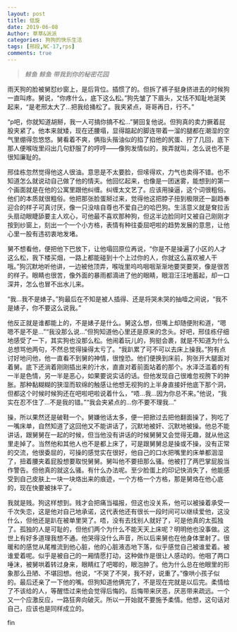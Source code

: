```yaml
---
layout: post
title: 低旋
date: 2019-06-08
Author: 草草&派派
categories: 狗狗的快乐生活
tags: [邢段,NC-17,rps]
comments: true
---
```



> *鲸鱼 鲸鱼 带我到你的秘密花园*



雨天狗的脸被舅怼纱窗上，是后背位。插惯了的。但拆了裤子挺身挤进去的时候狗一直叫疼。舅说，“你疼什么，底下这么松。”狗先皱了下眉头，又恬不知耻地涎笑起来，“是老邢太大了…把我给捅松了。我夹紧点，哥哥再日，行不。”

“p吧，你就知道胡掰，我一人可搞你搞不松…”舅回复他说。但狗真的卖力撅着屁股夹紧了。他本来就矮，现在还腰塌，显得踮起的脚连带着一溜的腿都在潮湿的空气里绷得忽悠悠。舅看着不爽，俩指头揩油似的掐了掐他的尻蛋、拧了几回，底下那人便喉咙里闷出几句舒服了的哼哼——像狗发情似的，挨弄就叫，怎么说也不是很知廉耻的。

邢佳栋忽然觉得他这人很油。意思是不太要脸，但嗦得欢，力气也卖得不错。也不知道怎么就说动自己做了他的情夫。他回忆起来，也像是一团迷雾，能想到的第一个画面就是在他的公寓里跟他纠缠。纠缠太文艺了。应该用操逼，这个词很粗俗。他们的本质就很粗俗。他把那张脸蛋掰过来，觉得他这把脖子扭到极限还一副趋奉迎合的样子可真讨厌，像一只没啥自尊也不爱自己的哈巴狗。生活意义就是耷拉舌头扇动眼睫舔要主人欢心，可他最不喜欢那种狗，但这半边脸同时又被自己刚刚才按到纱窗上，刻出一个一个小方格，表情有种往委屈吧啦的趋势发展的意思，让他心里一股有违初衷地发堵。

舅不想看他，便把他下巴放下，让他塌回原位再说，“你是不是操遍了小区的人才这么松，我下楼买烟，一路上都能碰到十个上过你的人，你就这么喜欢被人干哦。”狗沉默地听他讲，一边被他顶弄，喉咙里呜呜咽咽渐渐地要哭要哭，像是很苦的样子。眼睛也很苦，像外面的暴雨都滴进了他的眼睛，眼泪汪汪地蓄起，却一口深井，怎么也冒不出水儿来。

“我…我不是婊子。”狗最后在不知是被人插得、还是将哭未哭的抽噎之间说，“我不是婊子，你不要这么说我。”

他反正就是谁都能上的，不是婊子是什么。舅这么想，但嘴上却随便附和道，“嗯嗯不是不是…”“我没那么说…”但狗知道他心里还是原来的念头。好吧，邢佳栋仔细地感受了一下，其实狗也没那么松。他闹着玩儿的，狗挺会裹，就是不知道为什么总想骂他两句，不然总觉得操得太亏了。“我趴累了可不可以去床上操我。”狗有点讨好地问他，他一直看不到舅的神情，很惶恐。他们便换到床前，狗张开大腿面对着舅。底下还淌着刚刚插出来的汁水，直直对着前面站着的那个。水泽泛滥着的有一半是色情，另一半是恶心，如果要说实话的话。但他发现自己很难忽视胯下的肿胀。那种黏糊糊的狭湿而软绵的触感让他想无视狗的上半身直接奸他底下那个洞，但都这个时候时候狗还在吧啦吧啦说着什么，“唔…我…因为你总不来。”他说，“我实在忍不住了…不是我的错。”“我会夹紧点的…你不要不理我…”

操，所以果然还是破鞋一个。舅嫌他话太多，便一把掀过去把他翻面操了，狗吃了一嘴床单，自然知道了这回他又不能讲话了，沉默地被奸、沉默地被操。他总不能讲话，跟舅舅在一起的时候，但当他没有讲话的时候舅舅又会觉得无趣，就从他这里走掉了。当然他和其他人也不是都上床了，可是跟舅舅总是操或不操，没有正常的交流，他很委屈的，可操的感觉实在很好，他自己的口水把嘴里的床单都洇湿了，扭着腰夹着屁股想要取悦舅舅。舅叫他不要扭那么骚。他被打了两巴掌屁股当作警告。但他真的就这么骚。有什么办法呢。至少脸蛋上的印记快消失了，他能感受到自己皮肤上一块一块烙出来的痕迹，一个方格一个方格，那是舅烙在他心底的，现在快要被抹平了。

我就是贱。狗这样想到。贱才会把痛当福报，但这也没关系，他可以被操着承受一千次失恋，这是他对自己地承诺，这代表他还有很长一段时间可以继续爱他，这没什么，但他还是趴在被单里哭了。唔，没有去找别人就好了，可是他真的太孤独了。孤独的人是可耻的，但他们两个为什么不能天天上床呢？明明他也没事做。这世上有好多道理我想不通。他哭得没什么声音，所以后来舅也在他身体里射了。很暖和的感觉从尾椎流到他心脏，他的心脏液态地下落，似乎感觉自己被谁爱着。被谁爱着呢。似乎是被自己的一厢情愿打动，这种做作是很让人感动的。他咽了两口唾沫，被舅哄着转过身来，眼睛红了吧唧的，眼泡肿了。他为什么总在他眼里的形象那么丑陋、不堪回想。他说，“不哭了不哭，我不好，说重了。”像哄小孩子似的。最后还亲了一下他的嘴。但狗知道他俩完了，不是现在完就是以后完。柔情给了不该给的人，等醒悟过来他会觉得后悔的。后悔带来厌恶，厌恶带来疏远。一个又一个应激反应，一路狂奔向破灭。所以一开始就不要施予柔情。他想，这句话对自己，应该也是同样成立的。



fin
